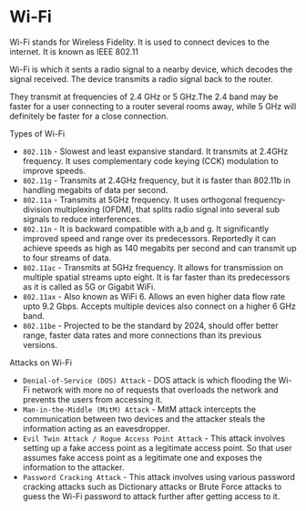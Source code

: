 # Wi-Fi
Wi-Fi stands for Wireless Fidelity. It is used to connect devices to the internet. It is known as IEEE 802.11

Wi-Fi is which it sents a radio signal to a nearby device, which decodes the signal received. The device transmits a radio signal back to the router.

They transmit at frequencies of 2.4 GHz or 5 GHz.The 2.4 band may be faster for a user connecting to a router several rooms away, while 5 GHz will definitely be faster for a close connection.

Types of Wi-Fi

* `802.11b` - Slowest and least expansive standard. It transmits at 2.4GHz frequency. It uses complementary code keying (CCK) modulation to improve speeds.
* `802.11g` - Transmits at 2.4GHz frequency, but it is faster than 802.11b in handling megabits of data per second.
* `802.11a` - Transmits at 5GHz frequency. It uses orthogonal frequency-division multiplexing (OFDM), that splits radio signal into several sub signals to reduce interferences.
* `802.11n` - It is backward compatible with a,b and g. It significantly improved speed and range over its predecessors. Reportedly it can achieve speeds as high as 140 megabits per second and can transmit up to four streams of data.
* `802.11ac` - Transmits at 5GHz frequency. It allows for transmission on multiple spatial streams upto eight. It is far faster than its predecessors as it is called as 5G or Gigabit WiFi.
* `802.11ax` - Also known as WiFi 6. Allows an even higher data flow rate upto 9.2 Gbps. Accepts multiple devices also connect on a higher 6 GHz band.
* `802.11be` - Projected to be the standard by 2024, should offer better range, faster data rates and more connections than its previous versions.

Attacks on Wi-Fi 

* `Denial-of-Service (DOS) Attack` - DOS attack is which flooding the Wi-Fi network with more no of requests that overloads the network and prevents the users from accessing it.
* `Man-in-the-Middle (MitM) Attack` - MitM attack intercepts the communication between two devices and the attacker steals the information acting as an eavesdropper.
* `Evil Twin Attack / Rogue Access Point Attack` - This attack involves setting up a fake access point as a legitimate access point. So that user assumes fake access point as a legitimate one and exposes the information to the attacker.
* `Password Cracking Attack` - This attack involves using various password cracking attacks such as Dictionary attacks or Brute Force attacks to guess the Wi-Fi password to attack further after getting access to it.

